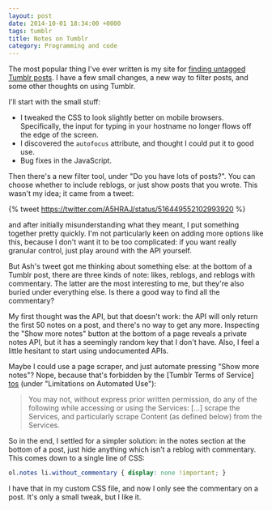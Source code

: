 ```yaml
---
layout: post
date: 2014-10-01 18:34:00 +0000
tags: tumblr
title: Notes on Tumblr
category: Programming and code
---
```


The most popular thing I've ever written is my site for [finding untagged Tumblr posts][futp]. I have a few small changes, a new way to filter posts, and some other thoughts on using Tumblr.

I'll start with the small stuff:

* I tweaked the CSS to look slightly better on mobile browsers. Specifically, the input for typing in your hostname no longer flows off the edge of the screen.
* I discovered the `autofocus` attribute, and thought I could put it to good use.
* Bug fixes in the JavaScript.

Then there's a new filter tool, under "Do you have lots of posts?". You can choose whether to include reblogs, or just show posts that you wrote. This wasn't my idea; it came from a tweet:

{% tweet https://twitter.com/A5HRAJ/status/516449552102993920 %}

and after initially misunderstanding what they meant, I put something together pretty quickly. I'm not particularly keen on adding more options like this, because I don't want it to be too complicated: if you want really granular control, just play around with the API yourself.

But Ash's tweet got me thinking about something else: at the bottom of a Tumblr post, there are three kinds of note: likes, reblogs, and reblogs with commentary. The latter are the most interesting to me, but they're also buried under everything else. Is there a good way to find all the commentary?

My first thought was the API, but that doesn't work: the API will only return the first 50&nbsp;notes on a post, and there's no way to get any more. Inspecting the "Show more notes" button at the bottom of a page reveals a private notes API, but it has a seemingly random key that I don't have. Also, I feel a little hesitant to start using undocumented APIs.

Maybe I could use a page scraper, and just automate pressing "Show more notes"? Nope, because that's forbidden by the [Tumblr Terms of Service] [tos] (under "Limitations on Automated Use"):

> You may not, without express prior written permission, do any of the following while accessing or using the Services: […] scrape the Services, and particularly scrape Content (as defined below) from the Services.

So in the end, I settled for a simpler solution: in the notes section at the bottom of a post, just hide anything which isn't a reblog with commentary. This comes down to a single line of CSS:

```css
ol.notes li.without_commentary { display: none !important; }
```

I have that in my custom CSS file, and now I only see the commentary on a post. It's only a small tweak, but I like it.

[futp]: http://finduntaggedtumblrposts.com/
[tos]: https://www.tumblr.com/policy/en/terms-of-service
